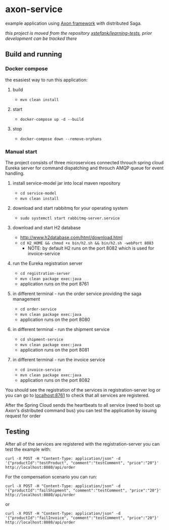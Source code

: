 # axon-service

example application using [Axon framework](http://www.axonframework.org/) with distributed Saga.

*this project is moved from the repository [xstefank/learning-tests](https://github.com/xstefank/learning-tests), prior development can be tracked there*

## Build and running

### Docker compose

the esasiest way to run this application:

1. build
    * `mvn clean install`

1. start
    * `docker-compose up -d --build`
    
1. stop
    * `docker-compose down --remove-orphans`

### Manual start

The project consists of three microservices connected throuch spring cloud Eureka server for command dispatching and throuch AMQP queue for event handling.

1. install service-model jar into local maven repository
    * `cd service-model`
    * `mvn clean install`

1. download and start rabbitmq for your operating system
    * `sudo systemctl start rabbitmq-server.service`
    
1. download and start H2 database
    * http://www.h2database.com/html/download.html
    * `cd H2_HOME && chmod +x bin/h2.sh && bin/h2.sh -webPort 8083`
        * NOTE: by default H2 runs on the port 8082 which is used for invoice-service

1. run the Eureka registration server
    * `cd registration-server`
    * `mvn clean package exec:java`
    * application runs on the port 8761
    
1. in different terminal - run the order service providing the saga management
    * `cd order-service`
    * `mvn clean package exec:java`
    * application runs on the port 8080
    
1. in different terminal - run the shipment service
    * `cd shipment-service`
    * `mvn clean package exec:java`
    * application runs on the port 8081
    
1. in different terminal - run the invoice service
    * `cd invoice-service`
    * `mvn clean package exec:java`
    * application runs on the port 8082
    
You should see the registration of the services in registration-server log or you can go to [localhost:8761](http://localhost:8761) to check that all services are registered.

After the Spring Cloud sends the heartbeats to all service (need to boot up Axon's distributed command bus) you can test the application by issuing request for order


## Testing

After all of the services are registered with the registration-server you can test the example with:

`curl -X POST -H "Content-Type: application/json" -d '{"productId":"testProduct", "comment":"testComment", "price":"20"}' http://localhost:8080/api/order`

For the compensation scenario you can run:

`curl -X POST -H "Content-Type: application/json" -d '{"productId":"failShipment", "comment":"testComment", "price":"20"}' http://localhost:8080/api/order`

or 

`curl -X POST -H "Content-Type: application/json" -d '{"productId":"failInvoice", "comment":"testComment", "price":"20"}' http://localhost:8080/api/order`





